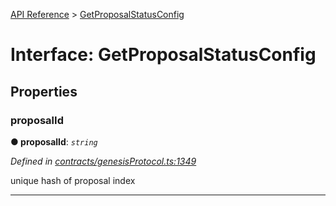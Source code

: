 [API Reference](../README.md) > [GetProposalStatusConfig](../interfaces/GetProposalStatusConfig.md)



# Interface: GetProposalStatusConfig


## Properties
<a id="proposalId"></a>

###  proposalId

**●  proposalId**:  *`string`* 

*Defined in [contracts/genesisProtocol.ts:1349](https://github.com/daostack/arc.js/blob/caacbb2/lib/contracts/genesisProtocol.ts#L1349)*



unique hash of proposal index




___



